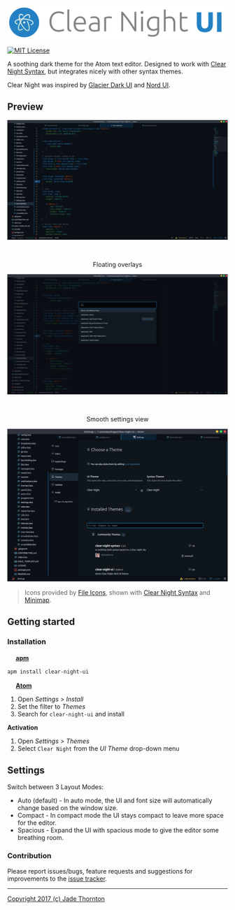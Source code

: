 <p align="center"><img src="https://raw.githubusercontent.com/ClearNight/clear-night-ui/master/assets/img/clear-night-ui-title.png" alt="Clear Night UI" /></p>

[![MIT License](https://img.shields.io/badge/license-MIT-lightgrey.svg)](https://raw.githubusercontent.com/Raindeer44/clear-night-ui/master/LICENSE)

A soothing dark theme for the Atom text editor. Designed to work with [Clear Night Syntax](https://atom.io/packages/clear-night-syntax), but integrates nicely with other syntax themes.

Clear Night was inspired by [Glacier Dark UI](https://github.com/berlouz/glacier-dark-ui) and [Nord UI](https://github.com/arcticicestudio/nord-atom-ui).

## Preview

<p align="center"><img src="https://raw.githubusercontent.com/ClearNight/clear-night-ui/master/assets/img/preview.png" alt="Preview image" /></p>

<br />

<p align="center">Floating overlays</p>

<p align="center"><img src="https://raw.githubusercontent.com/ClearNight/clear-night-ui/master/assets/img/preview-overlay.png" alt="Preview modal overlays" /></p>

<br />

<p align="center">Smooth settings view</p>

<p align="center"><img src="https://raw.githubusercontent.com/ClearNight/clear-night-ui/master/assets/img/preview-settings-view.png" alt="Preview settings view" /></p>

> Icons provided by [File Icons](https://atom.io/packages/file-icons), shown with [Clear Night Syntax](https://atom.io/packages/clear-night-syntax) and [Minimap](https://atom.io/packages/minimap).

## Getting started
### Installation
**<img src="https://atom.io/favicon.ico" alt="" width=16 height=16 /> [apm](https://github.com/atom/apm)**  
```shell
apm install clear-night-ui
```

**<img src="https://atom.io/favicon.ico" alt="" width=16 height=16 /> [Atom](https://atom.io)**  
  1. Open *Settings > Install*
  2. Set the filter to *Themes*
  3. Search for `clear-night-ui` and install

**Activation**
  1. Open *Settings > Themes*
  2. Select `Clear Night` from the *UI Theme* drop-down menu

## Settings

Switch between 3 Layout Modes:

*   Auto (default) - In auto mode, the UI and font size will automatically change based on the window size.
*   Compact - In compact mode the UI stays compact to leave more space for the editor.
*   Spacious - Expand the UI with spacious mode to give the editor some breathing room.

### Contribution
Please report issues/bugs, feature requests and suggestions for improvements to the [issue tracker](https://github.com/ClearNight/clear-night-ui/issues).

---

[Copyright 2017 (c) Jade Thornton](https://raw.githubusercontent.com/ClearNight/clear-night-ui/master/LICENSE)
